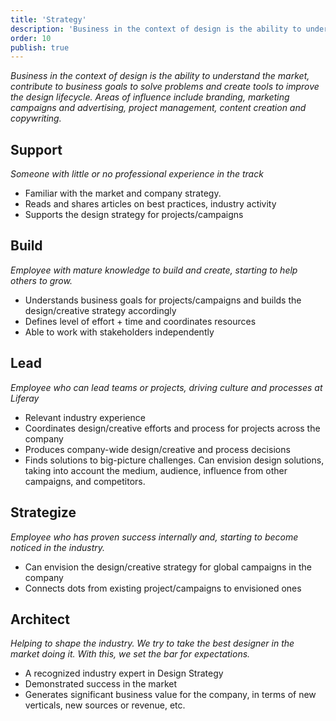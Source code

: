 ```yaml
---
title: 'Strategy'
description: 'Business in the context of design is the ability to understand the market, contribute to business goals to solve problems and create tools to improve the design lifecycle.'
order: 10
publish: true
---
```


_Business in the context of design is the ability to understand the market, contribute to business goals to solve problems and create tools to improve the design lifecycle. Areas of influence include branding, marketing campaigns and advertising, project management, content creation and copywriting._

## Support

_Someone with little or no professional experience in the track_

-   Familiar with the market and company strategy.
-   Reads and shares articles on best practices, industry activity
-   Supports the design strategy for projects/campaigns

## Build

_Employee with mature knowledge to build and create, starting to help others to grow._

-   Understands business goals for projects/campaigns and builds the design/creative strategy accordingly
-   Defines level of effort + time and coordinates resources
-   Able to work with stakeholders independently

## Lead

_Employee who can lead teams or projects, driving culture and processes at Liferay_

-   Relevant industry experience
-   Coordinates design/creative efforts and process for projects across the company
-   Produces company-wide design/creative and process decisions
-   Finds solutions to big-picture challenges. Can envision design solutions, taking into account the medium, audience, influence from other campaigns, and competitors.

## Strategize

_Employee who has proven success internally and, starting to become noticed in the industry._

-   Can envision the design/creative strategy for global campaigns in the company
-   Connects dots from existing project/campaigns to envisioned ones

## Architect

_Helping to shape the industry. We try to take the best designer in the market doing it. With this, we set the bar for expectations._

-   A recognized industry expert in Design Strategy
-   Demonstrated success in the market
-   Generates significant business value for the company, in terms of new verticals, new sources or revenue, etc.
